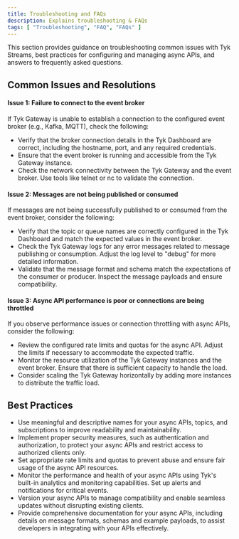 ```yaml
---
title: Troubleshooting and FAQs
description: Explains troubleshooting & FAQs
tags: [ "Troubleshooting", "FAQ", "FAQs" ]
---
```



This section provides guidance on troubleshooting common issues with Tyk Streams, best practices for configuring and managing async APIs, and answers to frequently asked questions.

## Common Issues and Resolutions

#### Issue 1: Failure to connect to the event broker

If Tyk Gateway is unable to establish a connection to the configured event broker (e.g., Kafka, MQTT), check the following:
- Verify that the broker connection details in the Tyk Dashboard are correct, including the hostname, port, and any required credentials.
- Ensure that the event broker is running and accessible from the Tyk Gateway instance.
- Check the network connectivity between the Tyk Gateway and the event broker. Use tools like telnet or nc to validate the connection.

#### Issue 2: Messages are not being published or consumed

If messages are not being successfully published to or consumed from the event broker, consider the following:
- Verify that the topic or queue names are correctly configured in the Tyk Dashboard and match the expected values in the event broker.
- Check the Tyk Gateway logs for any error messages related to message publishing or consumption. Adjust the log level to "debug" for more detailed information.
- Validate that the message format and schema match the expectations of the consumer or producer. Inspect the message payloads and ensure compatibility.

#### Issue 3: Async API performance is poor or connections are being throttled

If you observe performance issues or connection throttling with async APIs, consider the following:
- Review the configured rate limits and quotas for the async API. Adjust the limits if necessary to accommodate the expected traffic.
- Monitor the resource utilization of the Tyk Gateway instances and the event broker. Ensure that there is sufficient capacity to handle the load.
- Consider scaling the Tyk Gateway horizontally by adding more instances to distribute the traffic load.

## Best Practices

- Use meaningful and descriptive names for your async APIs, topics, and subscriptions to improve readability and maintainability.
- Implement proper security measures, such as authentication and authorization, to protect your async APIs and restrict access to authorized clients only.
- Set appropriate rate limits and quotas to prevent abuse and ensure fair usage of the async API resources.
- Monitor the performance and health of your async APIs using Tyk's built-in analytics and monitoring capabilities. Set up alerts and notifications for critical events.
- Version your async APIs to manage compatibility and enable seamless updates without disrupting existing clients.
- Provide comprehensive documentation for your async APIs, including details on message formats, schemas and example payloads, to assist developers in integrating with your APIs effectively.
